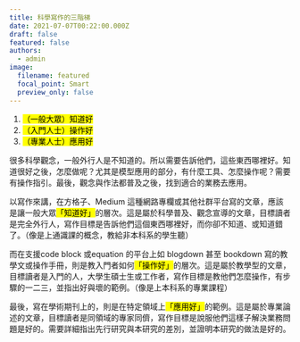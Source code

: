```yaml
---
title: 科學寫作的三階梯
date: 2021-07-07T00:22:00.000Z
draft: false
featured: false
authors:
  - admin
image:
  filename: featured
  focal_point: Smart
  preview_only: false
---
```

1. <mark>（一般大眾）知道好</mark>
2. <mark>（入門人士）操作好</mark>
3. <mark>（專業人士）應用好</mark>


很多科學觀念，一般外行人是不知道的。所以需要告訴他們，這些東西哪裡好。知道很好之後，怎麼做呢？尤其是模型應用的部分，有什麼工具、怎麼操作呢？需要有操作指引。最後，觀念與作法都普及之後，找到適合的業務去應用。

以寫作來講，在方格子、Medium 這種網路專欄或其他社群平台寫的文章，應該是讓一般大眾<mark>「知道好」</mark>的層次。這是屬於科學普及、觀念宣導的文章，目標讀者是完全外行人，寫作目標是告訴他們這個東西哪裡好，而你卻不知道、或知道錯了。（像是上通識課的概念，教給非本科系的學生聽）

而在支援code block 或equation 的平台上如 blogdown 甚至 bookdown 寫的教學文或操作手冊，則是教入門者如何<mark>「操作好」</mark>的層次。這是屬於教學型的文章，目標讀者是入門的人，大學生碩士生或工作者，寫作目標是教他們怎麼操作，有步驟的一二三，並指出好與壞的範例。（像是上本科系的專業課程）

最後，寫在學術期刊上的，則是在特定領域上<mark>「應用好」</mark>的範例。這是屬於專業論述的文章，目標讀者是同領域的專家同儕，寫作目標是說服他們這樣子解決業務問題是好的。需要詳細指出先行研究與本研究的差別，並證明本研究的做法是好的。
